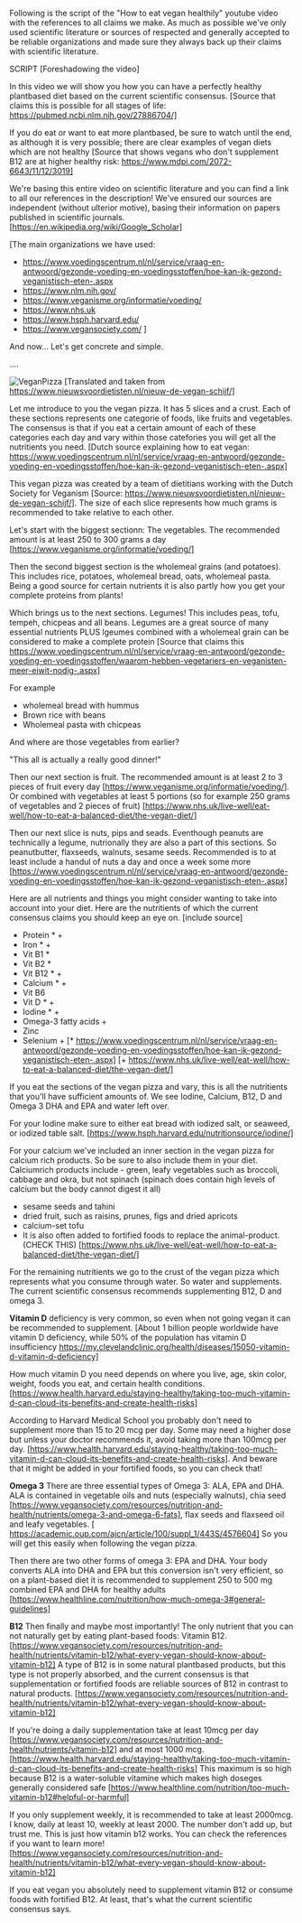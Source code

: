 Following is the script of the "How to eat vegan healthily" youtube video with the references to all claims we make. As much as possible we've only used scientific literature or sources of respected and generally accepted to be reliable organizations and made sure they always back up their claims with scientific literature.

SCRIPT
[Foreshadowing the video]

In this video we will show you how you can have a perfectly healthy plantbased diet based on the current scientific consensus. [Source that claims this is possible for all stages of life: https://pubmed.ncbi.nlm.nih.gov/27886704/]

If you do eat or want to eat more plantbased, be sure to watch until the end, as although it is very possible; there are clear examples of vegan diets which are not healthy [Source that shows vegans who don't supplement B12 are at higher healthy risk: https://www.mdpi.com/2072-6643/11/12/3019]

We're basing this entire video on scientific literature and you can find a link to all our references in the description! We've ensured our sources are independent (without ulterior motive), basing their information on papers published in scientific journals. [https://en.wikipedia.org/wiki/Google_Scholar]

[The main organizations we have used:
- https://www.voedingscentrum.nl/nl/service/vraag-en-antwoord/gezonde-voeding-en-voedingsstoffen/hoe-kan-ik-gezond-veganistisch-eten-.aspx
- https://www.nlm.nih.gov/
- https://www.veganisme.org/informatie/voeding/
- https://www.nhs.uk
- https://www.hsph.harvard.edu/
- https://www.vegansociety.com/
]

And now... Let's get concrete and simple.

....


![VeganPizza](Poster-Vegan-Schijf-.png)
[Translated and taken from https://www.nieuwsvoordietisten.nl/nieuw-de-vegan-schijf/]

Let me introduce to you the vegan pizza. It has 5 slices and a crust. Each of these sections represents one categorie of foods, like fruits and vegetables. The consensus is that if you eat a certain amount of each of these categories each day and vary within those catefories you will get all the nutritients you need. [Dutch source explaining how to eat vegan: https://www.voedingscentrum.nl/nl/service/vraag-en-antwoord/gezonde-voeding-en-voedingsstoffen/hoe-kan-ik-gezond-veganistisch-eten-.aspx]

This vegan pizza was created by a team of dietitians working with the Dutch Society for Veganism [Source: https://www.nieuwsvoordietisten.nl/nieuw-de-vegan-schijf/]. The size of each slice represents how much grams is recommended to take relative to each other. 

Let's start with the biggest sectionn: The vegetables. The recommended amount is at least 250 to 300 grams a day [https://www.veganisme.org/informatie/voeding/]

Then the second biggest section is the wholemeal grains (and potatoes). This includes rice, potatoes, wholemeal bread, oats, wholemeal pasta. Being a good source for certain nutrients it is also partly how you get your complete proteins from plants!

Which brings us to the next sections. Legumes! This includes peas, tofu, tempeh, chicpeas and all beans. Legumes are a great source of many essential nutrients PLUS lgeumes combined with a wholemeal grain can be considered to make a complete protein [Source that claims this https://www.voedingscentrum.nl/nl/service/vraag-en-antwoord/gezonde-voeding-en-voedingsstoffen/waarom-hebben-vegetariers-en-veganisten-meer-eiwit-nodig-.aspx]

For example
- wholemeal bread with hummus
- Brown rice with beans
- Wholemeal pasta with chicpeas

And where are those vegetables from earlier?

"This all is actually a really good dinner!"

Then our next section is fruit. The recommended amount is at least 2 to 3 pieces of fruit every day [https://www.veganisme.org/informatie/voeding/]. Or combined with vegetables at least 5 portions (so for example 250 grams of vegetables and 2 pieces of fruit) [https://www.nhs.uk/live-well/eat-well/how-to-eat-a-balanced-diet/the-vegan-diet/]

Then our next slice is nuts, pips and seads. Eventhough peanuts are technically a legume, nutrionally they are also a part of this sections. So peanutbutter, flaxseeds, walnuts, sesame seeds. Recommended is to at least include a handul of nuts a day and once a week some more [https://www.voedingscentrum.nl/nl/service/vraag-en-antwoord/gezonde-voeding-en-voedingsstoffen/hoe-kan-ik-gezond-veganistisch-eten-.aspx]

Here are all nutrients and things you might consider wanting to take into account into your diet. Here are the nutritients of which the current consensus claims you should keep an eye on. [include source]
- Protein * +
- Iron * +
- Vit B1 *
- Vit B2 *
- Vit B12 * +
- Calcium * +
- Vit B6
- Vit D * +
- Iodine * +
- Omega-3 fatty acids +
- Zinc
- Selenium +
[* https://www.voedingscentrum.nl/nl/service/vraag-en-antwoord/gezonde-voeding-en-voedingsstoffen/hoe-kan-ik-gezond-veganistisch-eten-.aspx]
[+ https://www.nhs.uk/live-well/eat-well/how-to-eat-a-balanced-diet/the-vegan-diet/]

If you eat the sections of the vegan pizza and vary, this is all the nutritients that you'll have sufficient amounts of. We see Iodine, Calcium, B12, D and Omega 3 DHA and EPA and water left over.

For your Iodine make sure to either eat bread with iodized salt, or seaweed, or iodized table salt. [https://www.hsph.harvard.edu/nutritionsource/iodine/]

For your calcium we've included an inner section in the vegan pizza for calcium rich products. So be sure to also include them in your diet. Calciumrich products include - green, leafy vegetables such as broccoli, cabbage and okra, but not spinach (spinach does contain high levels of calcium but the body cannot digest it all)
- sesame seeds and tahini
- dried fruit, such as raisins, prunes, figs and dried apricots
- calcium-set tofu
- It is also often added to fortified foods to replace the animal-product. (CHECK THIS)
[https://www.nhs.uk/live-well/eat-well/how-to-eat-a-balanced-diet/the-vegan-diet/]

For the remaining nutritients we go to the crust of the vegan pizza which represents what you consume through water. So water and supplements. The current scientific consensus recommends supplementing B12, D and omega 3.

**Vitamin D** deficiency is very common, so even when not going vegan it can be recommended to supplement. [About 1 billion people worldwide have vitamin D deficiency, while 50% of the population has vitamin D insufficiency https://my.clevelandclinic.org/health/diseases/15050-vitamin-d-vitamin-d-deficiency]

How much vitamin D you need depends on where you live, age, skin color, weight, foods you eat, and certain health conditions. [https://www.health.harvard.edu/staying-healthy/taking-too-much-vitamin-d-can-cloud-its-benefits-and-create-health-risks]

According to Harvard Medical School you probably don't need to supplement more than 15 to 20 mcg per day. Some may need a higher dose but unless your doctor recommends it, avoid taking more than 100mcg per day. [https://www.health.harvard.edu/staying-healthy/taking-too-much-vitamin-d-can-cloud-its-benefits-and-create-health-risks]. And beware that it might be added in your fortified foods, so you can check that!

**Omega 3**
There are three essential types of Omega 3: ALA, EPA and DHA. ALA is contained in vegetable oils and nuts (especially walnuts), chia seed [https://www.vegansociety.com/resources/nutrition-and-health/nutrients/omega-3-and-omega-6-fats], flax seeds and flaxseed oil and leafy vegetables. [ https://academic.oup.com/ajcn/article/100/suppl_1/443S/4576604] So you will get this easily when following the vegan pizza.

Then there are two other forms of omega 3: EPA and DHA. Your body converts ALA into DHA and EPA but this conversion isn't very efficient, so on a plant-based diet it is recommended to supplement 250 to 500 mg combined EPA and DHA for healthy adults [https://www.healthline.com/nutrition/how-much-omega-3#general-guidelines]

**B12**
Then finally and maybe most importantly! The only nutrient that you can not naturally get by eating plant-based foods: Vitamin B12. [https://www.vegansociety.com/resources/nutrition-and-health/nutrients/vitamin-b12/what-every-vegan-should-know-about-vitamin-b12] A type of B12 is in some natural plantbased products, but this type is not properly absorbed, and the current consensus is that supplementation or fortified foods are reliable sources of B12 in contrast to natural products. [https://www.vegansociety.com/resources/nutrition-and-health/nutrients/vitamin-b12/what-every-vegan-should-know-about-vitamin-b12]

If you're doing a daily supplementation take at least 10mcg per day [https://www.vegansociety.com/resources/nutrition-and-health/nutrients/vitamin-b12] and at most 1000 mcg. [https://www.health.harvard.edu/staying-healthy/taking-too-much-vitamin-d-can-cloud-its-benefits-and-create-health-risks] This maximum is so high because B12 is a water-soluble vitamine which makes high doseges generally considered safe [https://www.healthline.com/nutrition/too-much-vitamin-b12#helpful-or-harmful]

If you only supplement weekly, it is recommended to take at least 2000mcg. I know, daily at least 10, weekly at least 2000. The number don't add up, but trust me. This is just how vitamin b12 works. You can check the references if you want to learn more! [https://www.vegansociety.com/resources/nutrition-and-health/nutrients/vitamin-b12/what-every-vegan-should-know-about-vitamin-b12]


If you eat vegan you absolutely need to supplement vitamin B12 or consume foods with fortified B12. At least, that's what the current scientific consensus says.
